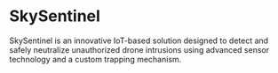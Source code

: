# SkySentinel
SkySentinel is an innovative IoT-based solution designed to detect and safely neutralize unauthorized drone intrusions using advanced sensor technology and a custom trapping mechanism.
